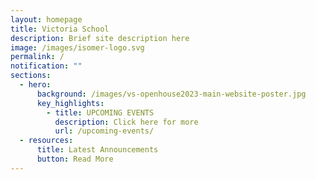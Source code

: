 ```yaml
---
layout: homepage
title: Victoria School
description: Brief site description here
image: /images/isomer-logo.svg
permalink: /
notification: ""
sections:
  - hero:
      background: /images/vs-openhouse2023-main-website-poster.jpg
      key_highlights:
        - title: UPCOMING EVENTS
          description: Click here for more
          url: /upcoming-events/
  - resources:
      title: Latest Announcements
      button: Read More
---
```

